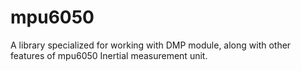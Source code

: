 # mpu6050
A library specialized for working with DMP module, along with other features of mpu6050 Inertial measurement unit.
